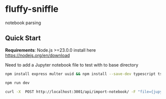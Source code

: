 # fluffy-sniffle
notebook parsing


## Quick Start

**Requirements**: Node.js >=23.0.0 install here  https://nodejs.org/en/download

Need to add a Jupyter notebook file to test with to base  directory

```bash
npm install express multer uuid && npm install --save-dev typescript ts-node @types/node   @types/express@types/multer eslint @typescript-eslint/parser @typescript-eslint/eslint-plugin jest ts-jest @types/jest

npm run dev

curl -X  POST http://localhost:3001/api/import-notebook/ -F "file={jupyter notebook}"
```

